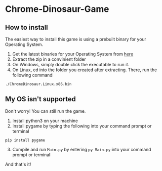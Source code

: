 # Chrome-Dinosaur-Game

## How to install

The easiest way to install this game is using a prebuilt binary for your Operating System. 

1. Get the latest binaries for your Operating System from [here](https://github.com/TheTrio/Chrome-Dinosaur-Game/releases/tag/v1.0)
2. Extract the zip in a convinient folder
3. On Windows, simply double click the executable to run it.
4. On Linux, cd into the folder you created after extracting. There, run the following command 

```
./ChromeDinosaur.Linux.x86.bin 
```

## My OS isn't supported

Don't worry! You can still run the game. 

1. Install python3 on your machine
2. Install pygame by typing the following into your command prompt or terminal

```
pip install pygame
```

3. Compile and run `Main.py` by entering `py Main.py` into your command prompt or terminal

And that's it!
